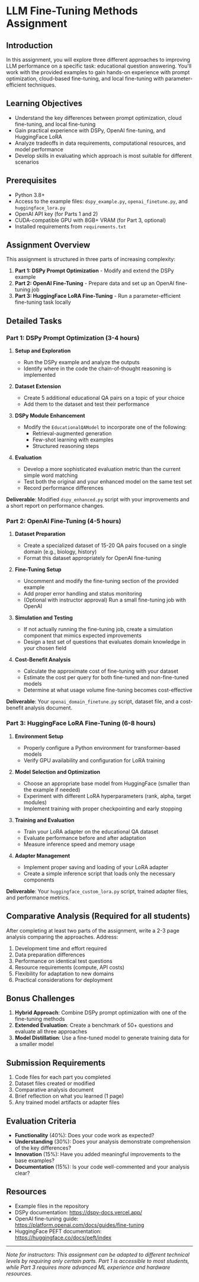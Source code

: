 # LLM Fine-Tuning Methods Assignment

## Introduction

In this assignment, you will explore three different approaches to improving LLM performance on a specific task: educational question answering. You'll work with the provided examples to gain hands-on experience with prompt optimization, cloud-based fine-tuning, and local fine-tuning with parameter-efficient techniques.

## Learning Objectives

- Understand the key differences between prompt optimization, cloud fine-tuning, and local fine-tuning
- Gain practical experience with DSPy, OpenAI fine-tuning, and HuggingFace LoRA
- Analyze tradeoffs in data requirements, computational resources, and model performance
- Develop skills in evaluating which approach is most suitable for different scenarios

## Prerequisites

- Python 3.8+
- Access to the example files: `dspy_example.py`, `openai_finetune.py`, and `huggingface_lora.py`
- OpenAI API key (for Parts 1 and 2)
- CUDA-compatible GPU with 8GB+ VRAM (for Part 3, optional)
- Installed requirements from `requirements.txt`

## Assignment Overview

This assignment is structured in three parts of increasing complexity:

1. **Part 1: DSPy Prompt Optimization** - Modify and extend the DSPy example
2. **Part 2: OpenAI Fine-Tuning** - Prepare data and set up an OpenAI fine-tuning job
3. **Part 3: HuggingFace LoRA Fine-Tuning** - Run a parameter-efficient fine-tuning task locally

## Detailed Tasks

### Part 1: DSPy Prompt Optimization (3-4 hours)

1. **Setup and Exploration**
   - Run the DSPy example and analyze the outputs
   - Identify where in the code the chain-of-thought reasoning is implemented

2. **Dataset Extension**
   - Create 5 additional educational QA pairs on a topic of your choice
   - Add them to the dataset and test their performance

3. **DSPy Module Enhancement**
   - Modify the `EducationalQAModel` to incorporate one of the following:
     - Retrieval-augmented generation
     - Few-shot learning with examples
     - Structured reasoning steps

4. **Evaluation**
   - Develop a more sophisticated evaluation metric than the current simple word matching
   - Test both the original and your enhanced model on the same test set
   - Record performance differences

**Deliverable**: Modified `dspy_enhanced.py` script with your improvements and a short report on performance changes.

### Part 2: OpenAI Fine-Tuning (4-5 hours)

1. **Dataset Preparation**
   - Create a specialized dataset of 15-20 QA pairs focused on a single domain (e.g., biology, history)
   - Format this dataset appropriately for OpenAI fine-tuning

2. **Fine-Tuning Setup**
   - Uncomment and modify the fine-tuning section of the provided example
   - Add proper error handling and status monitoring
   - (Optional with instructor approval) Run a small fine-tuning job with OpenAI

3. **Simulation and Testing**
   - If not actually running the fine-tuning job, create a simulation component that mimics expected improvements
   - Design a test set of questions that evaluates domain knowledge in your chosen field

4. **Cost-Benefit Analysis**
   - Calculate the approximate cost of fine-tuning with your dataset
   - Estimate the cost per query for both fine-tuned and non-fine-tuned models
   - Determine at what usage volume fine-tuning becomes cost-effective

**Deliverable**: Your `openai_domain_finetune.py` script, dataset file, and a cost-benefit analysis document.

### Part 3: HuggingFace LoRA Fine-Tuning (6-8 hours)

1. **Environment Setup**
   - Properly configure a Python environment for transformer-based models
   - Verify GPU availability and configuration for LoRA training

2. **Model Selection and Optimization**
   - Choose an appropriate base model from HuggingFace (smaller than the example if needed)
   - Experiment with different LoRA hyperparameters (rank, alpha, target modules)
   - Implement training with proper checkpointing and early stopping

3. **Training and Evaluation**
   - Train your LoRA adapter on the educational QA dataset
   - Evaluate performance before and after adaptation
   - Measure inference speed and memory usage

4. **Adapter Management**
   - Implement proper saving and loading of your LoRA adapter
   - Create a simple inference script that loads only the necessary components

**Deliverable**: Your `huggingface_custom_lora.py` script, trained adapter files, and performance metrics.

## Comparative Analysis (Required for all students)

After completing at least two parts of the assignment, write a 2-3 page analysis comparing the approaches. Address:

1. Development time and effort required
2. Data preparation differences
3. Performance on identical test questions
4. Resource requirements (compute, API costs)
5. Flexibility for adaptation to new domains
6. Practical considerations for deployment

## Bonus Challenges

1. **Hybrid Approach**: Combine DSPy prompt optimization with one of the fine-tuning methods
2. **Extended Evaluation**: Create a benchmark of 50+ questions and evaluate all three approaches
3. **Model Distillation**: Use a fine-tuned model to generate training data for a smaller model

## Submission Requirements

1. Code files for each part you completed
2. Dataset files created or modified
3. Comparative analysis document
4. Brief reflection on what you learned (1 page)
5. Any trained model artifacts or adapter files

## Evaluation Criteria

- **Functionality** (40%): Does your code work as expected?
- **Understanding** (30%): Does your analysis demonstrate comprehension of the key differences?
- **Innovation** (15%): Have you added meaningful improvements to the base examples?
- **Documentation** (15%): Is your code well-commented and your analysis clear?

## Resources

- Example files in the repository
- DSPy documentation: https://dspy-docs.vercel.app/
- OpenAI fine-tuning guide: https://platform.openai.com/docs/guides/fine-tuning
- HuggingFace PEFT documentation: https://huggingface.co/docs/peft/index

---

*Note for instructors: This assignment can be adapted to different technical levels by requiring only certain parts. Part 1 is accessible to most students, while Part 3 requires more advanced ML experience and hardware resources.*
